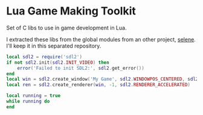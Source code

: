 # Lua Game Making Toolkit

Set of C libs to use in game development in Lua.


I extracted these libs from the global modules from an other project, [selene](https://github.com/canoi12/selene).
I'll keep it in this separated repository.

```lua
local sdl2 = require('sdl2')
if not sdl2.init(sdl2.INIT_VIDEO) then
    error('Failed to init SDL2:', sdl2.get_error())
end
local win = sdl2.create_window('My Game', sdl2.WINDOWPOS_CENTERED, sdl2.WINDOWPOS_CENTERED, 640, 380, sdl2.WINDOW_SHOWN)
local ren = sdl2.create_renderer(win, -1, sdl2.RENDERER_ACCELERATED)

local running = true
while running do
end
```
